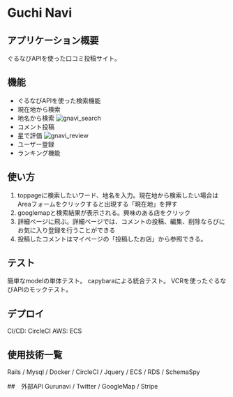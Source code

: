 
# Guchi Navi
 
## アプリケーション概要

ぐるなびAPIを使った口コミ投稿サイト。
 
## 機能
 
- ぐるなびAPIを使った検索機能
- 現在地から検索
- 地名から検索
![gnavi_search](https://user-images.githubusercontent.com/37904275/79435031-2363e900-800a-11ea-8716-743634d4cc15.gif)
- コメント投稿
- 星で評価
![gnavi_review](https://user-images.githubusercontent.com/37904275/79436199-86a24b00-800b-11ea-8280-10f28f9d12c1.gif)
- ユーザー登録
- ランキング機能

## 使い方
 
1. toppageに検索したいワード、地名を入力。現在地から検索したい場合はAreaフォームをクリックすると出現する「現在地」を押す
2. googlemapと検索結果が表示される。興味のある店をクリック
3. 詳細ページに飛ぶ。詳細ページでは、コメントの投稿、編集、削除ならびにお気に入り登録を行うことができる
4. 投稿したコメントはマイページの「投稿したお店」から参照できる。
 
## テスト
簡単なmodelの単体テスト。
capybaraによる統合テスト。
VCRを使ったぐるなびAPIのモックテスト。
 
## デプロイ
CI/CD: CircleCI
AWS: ECS
 
## 使用技術一覧
Rails / Mysql / Docker / CircleCI / Jquery / ECS /  RDS / SchemaSpy

##　外部API
Gurunavi / Twitter / GoogleMap / Stripe
 
 
 
